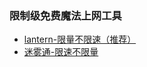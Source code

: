 ### 限制级免费魔法上网工具

- [lantern-限量不限速（推荐）](https://github.com/getlantern/lantern/blob/devel/README.zh.md)
- [迷雾通-限速不限量](https://f001.backblazeb2.com/file/geph4-dl/geph-releases/dl.html)
